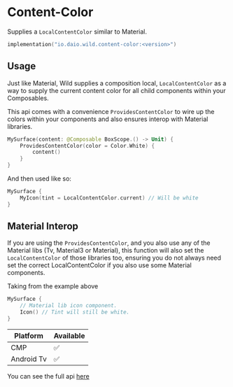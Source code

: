 # Content-Color

Supplies a `LocalContentColor` similar to Material.

```kotlin
implementation("io.daio.wild.content-color:<version>")
```

## Usage

Just like Material, Wild supplies a composition local, `LocalContentColor` as a way to supply the 
current content color for all child components within your Composables.

This api comes with a convenience `ProvidesContentColor` to wire up the colors within your 
components and also ensures interop with Material libraries.

```kotlin
MySurface(content: @Composable BoxScope.() -> Unit) {
    ProvidesContentColor(color = Color.White) {
        content()
    }
}
```

And then used like so: 

```kotlin
MySurface {
    MyIcon(tint = LocalContentColor.current) // Will be white
}
```

## Material Interop

If you are using the `ProvidesContentColor`, and you also use any of the Material 
libs (Tv, Material3 or Material), this function will also set the `LocalContentColor` of those 
libraries too, ensuring you do not always need set the correct LocalContentColor if you also use
some Material components.

Taking from the example above

```kotlin
MySurface {
    // Material lib icon component.
    Icon() // Tint will still be white.
}
```

| Platform   | Available |
|------------|-----------|
| CMP        | ✅         |
| Android Tv | ✅         |

You can see the full api [here](https://daio-io.github.io/wild/reference/content-color/index.html)